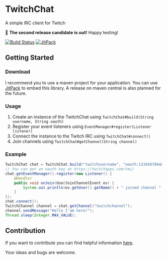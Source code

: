 # TwitchChat
A simple IRC client for Twitch

:tada: **The second release candidate is out!** Happy testing!

[![Build Status](https://travis-ci.org/LukWebsForge/TwitchChat.svg?branch=master)](https://travis-ci.org/LukWebsForge/TwitchChat)
[![JitPack](https://jitpack.io/v/LukWebsForge/TwitchChat.svg)](https://jitpack.io/#LukWebsForge/TwitchChat)


## Getting Started

### Download

I recommend you to use a maven project for your application. You can use 
[JitPack](https://jitpack.io/#LukWebsForge/TwitchChat) to embed this library. A release on maven central is also 
planned for the future. 

### Usage

1. Create an instance of the TwitchChat using `TwitchChat#build(String username, String oauth)`
2. Register your event listeners using `EventManager#register(Listener listener)`
3. Connect the instance to the Twitch IRC using `TwitchChat#connect()`
4. Join channels using `TwitchChat#getChannel(String channel)`

### Example

```java
TwitchChat chat = TwitchChat.build("twitchusername", "oauth:123456789abcdefghijklmn");
// You can get an oauth key at https://twitchapps.com/tmi/
chat.getEventManager().register(new Listener() {
    @Handler
    public void onJoin(UserJoinChannelEvent ev) {
        System.out.println(ev.getUser().getName() + " joined channel " + ev.getChannel().getName());
    }
});
chat.connect();
TwitchChannel channel = chat.getChannel("twitchchannel");
channel.sendMessage("Hello I'am here!");
Thread.sleep(Integer.MAX_VALUE);
```

## Contribution

If you want to contribute you can find helpful information 
[here](https://github.com/justintv/Twitch-API/blob/master/IRC.md).

Your ideas and bugs are welcome.
